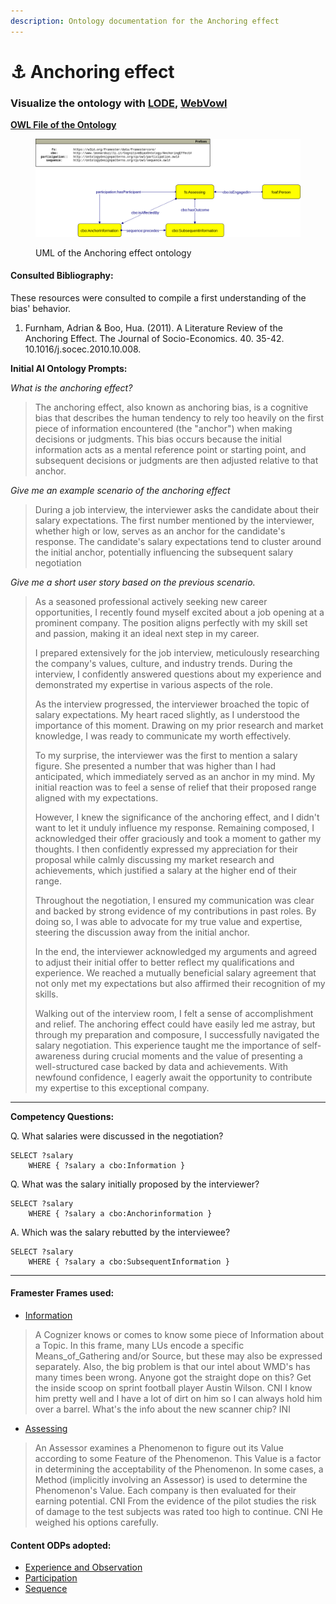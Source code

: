 ```yaml
---
description: Ontology documentation for the Anchoring effect
---
```


# ⚓ Anchoring effect

### Visualize the ontology with [LODE](https://leonardozilli.it/CognitiveBiasOntology/lode_docs/AnchoringEffect), [WebVowl](http://service.tib.eu/webvowl/#iri=http://leonardozilli.it/CognitiveBiasOntology/AnchoringEffect.owl)

[**OWL File of the Ontology**](https://www.leonardozilli.it/CognitiveBiasOntology/AnchoringBias.owl)

<figure><img src="../.gitbook/assets/AnchoringEffect.png" alt=""><figcaption><p>UML of the Anchoring effect ontology</p></figcaption></figure>

#### Consulted Bibliography:

These resources were consulted to compile a first understanding of the bias' behavior.

1. Furnham, Adrian & Boo, Hua. (2011). A Literature Review of the Anchoring Effect. The Journal of Socio-Economics. 40. 35-42. 10.1016/j.socec.2010.10.008.

**Initial AI Ontology Prompts:**

_What is the anchoring effect?_

> The anchoring effect, also known as anchoring bias, is a cognitive bias that describes the human tendency to rely too heavily on the first piece of information encountered (the "anchor") when making decisions or judgments. This bias occurs because the initial information acts as a mental reference point or starting point, and subsequent decisions or judgments are then adjusted relative to that anchor.

_Give me an example scenario of the anchoring effect_

> During a job interview, the interviewer asks the candidate about their salary expectations. The first number mentioned by the interviewer, whether high or low, serves as an anchor for the candidate's response. The candidate's salary expectations tend to cluster around the initial anchor, potentially influencing the subsequent salary negotiation

_Give me a short user story based on the previous scenario._

> As a seasoned professional actively seeking new career opportunities, I recently found myself excited about a job opening at a prominent company. The position aligns perfectly with my skill set and passion, making it an ideal next step in my career.
>
> I prepared extensively for the job interview, meticulously researching the company's values, culture, and industry trends. During the interview, I confidently answered questions about my experience and demonstrated my expertise in various aspects of the role.
>
> As the interview progressed, the interviewer broached the topic of salary expectations. My heart raced slightly, as I understood the importance of this moment. Drawing on my prior research and market knowledge, I was ready to communicate my worth effectively.
>
> To my surprise, the interviewer was the first to mention a salary figure. She presented a number that was higher than I had anticipated, which immediately served as an anchor in my mind. My initial reaction was to feel a sense of relief that their proposed range aligned with my expectations.
>
> However, I knew the significance of the anchoring effect, and I didn't want to let it unduly influence my response. Remaining composed, I acknowledged their offer graciously and took a moment to gather my thoughts. I then confidently expressed my appreciation for their proposal while calmly discussing my market research and achievements, which justified a salary at the higher end of their range.
>
> Throughout the negotiation, I ensured my communication was clear and backed by strong evidence of my contributions in past roles. By doing so, I was able to advocate for my true value and expertise, steering the discussion away from the initial anchor.
>
> In the end, the interviewer acknowledged my arguments and agreed to adjust their initial offer to better reflect my qualifications and experience. We reached a mutually beneficial salary agreement that not only met my expectations but also affirmed their recognition of my skills.
>
> Walking out of the interview room, I felt a sense of accomplishment and relief. The anchoring effect could have easily led me astray, but through my preparation and composure, I successfully navigated the salary negotiation. This experience taught me the importance of self-awareness during crucial moments and the value of presenting a well-structured case backed by data and achievements. With newfound confidence, I eagerly await the opportunity to contribute my expertise to this exceptional company.

***

**Competency Questions:**

Q.  What salaries were discussed in the negotiation?

```sparql
SELECT ?salary
	WHERE { ?salary a cbo:Information }
```

Q.  What was the salary initially proposed by the interviewer?

```sparql
SELECT ?salary
	WHERE { ?salary a cbo:Anchorinformation }
```

A. Which was the salary rebutted by the interviewee?

```sparql
SELECT ?salary
	WHERE { ?salary a cbo:SubsequentInformation }
```

***

#### Framester Frames used:

* [Information](http://etna.istc.cnr.it/framester2/data/framestercore/Information)

> A Cognizer knows or comes to know some piece of Information about a Topic. In this frame, many LUs encode a specific Means\_of\_Gathering and/or Source, but these may also be expressed separately. Also, the big problem is that our intel about WMD's has many times been wrong. Anyone got the straight dope on this? Get the inside scoop on sprint football player Austin Wilson. CNI I know him pretty well and I have a lot of dirt on him so I can always hold him over a barrel. What's the info about the new scanner chip? INI

* [Assessing](https://w3id.org/framester/data/framestercore/Assessing)

> An Assessor examines a Phenomenon to figure out its Value according to some Feature of the Phenomenon. This Value is a factor in determining the acceptability of the Phenomenon. In some cases, a Method (implicitly involving an Assessor) is used to determine the Phenomenon's Value. Each company is then evaluated for their earning potential. CNI From the evidence of the pilot studies the risk of damage to the test subjects was rated too high to continue. CNI He weighed his options carefully.

#### Content ODPs adopted:

* [Experience and Observation](http://ontologydesignpatterns.org/wiki/Submissions:Experience_%26_Observation)
* [Participation](http://ontologydesignpatterns.org/wiki/Submissions:Participation)
* [Sequence](http://ontologydesignpatterns.org/wiki/Submissions:Sequence)
